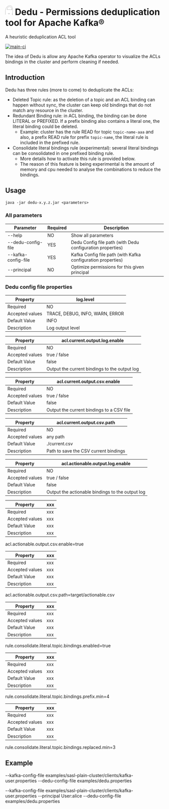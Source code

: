 # <img src="images/logo.svg" width="24px"> Dedu - Permissions deduplication tool for Apache Kafka®
A heuristic deduplication ACL tool 

[![main-ci](https://github.com/tomasalmeida/dedu-permissions-deduplication/actions/workflows/main-ci.yml/badge.svg)](https://github.com/tomasalmeida/dedu-permissions-deduplication/actions/workflows/main-ci.yml)

The idea of Dedu is allow any Apache Kafka operator to visualize the ACLs bindings in the cluster and perform cleaning if needed.

## Introduction
Dedu has three rules (more to come) to deduplicate the ACLs:
* Deleted Topic rule: as the deletion of a topic and an ACL binding can happen without sync, the cluster can keep old bindings that do not match any resource in the cluster.
* Redundant Binding rule: in ACL binding, the binding can be done LITERAL or PREFIXED. If a prefix binding also contains a literal one, the literal binding could be deleted.
  * Example: cluster has the rule READ for topic `topic-name-aaa` and also, a prefix READ rule for prefix `topic-name`, the literal rule is included in the prefixed rule.
* Consolidate literal bindings rule (experimental): several literal bindings can be consolidated in one prefixed binding rule.
  * More details how to activate this rule is provided below.
  * The reason of this feature is being experimental is the amount of memory and cpu needed to analyse the combinations to reduce the bindings.

## Usage

```shell
java -jar dedu-x.y.z.jar <parameters>
```

### All parameters

| Parameter                 | Required | Description                                                  |
|---------------------------|----------|--------------------------------------------------------------|
| --help                    |   NO     | Show all parameters                                          |
| --dedu-config-file <arg>  |   YES    | Dedu Config file path (with Dedu configuration properties)   |
| --kafka-config-file <arg> |   YES    | Kafka Config file path (with Kafka configuration properties) |
| --principal <arg>         |   NO     | Optimize permissions for this given principal                |

### Dedu config file properties

| Property        | log.level                       |
|-----------------|---------------------------------|
| Required        | NO                              |
| Accepted values | TRACE, DEBUG, INFO, WARN, ERROR |
| Default Value   | INFO                            |
| Description     | Log output level                |

| Property        | acl.current.output.log.enable                 |
|-----------------|-----------------------------------------------|
| Required        | NO                                            |
| Accepted values | true / false                                  |
| Default Value   | false                                         |
| Description     | Output the current bindings to the output log |


| Property        | acl.current.output.csv.enable             |
|-----------------|-------------------------------------------|
| Required        | NO                                        |
| Accepted values | true / false                              |
| Default Value   | false                                     |
| Description     | Output the current bindings to a CSV file |

| Property        | acl.current.output.csv.path           |
|-----------------|---------------------------------------|
| Required        | NO                                    |
| Accepted values | any path                              |
| Default Value   | ./current.csv                         |
| Description     | Path to save the CSV current bindings |

| Property        | acl.actionable.output.log.enable                 |
|-----------------|--------------------------------------------------|
| Required        | NO                                               |
| Accepted values | true / false                                     |
| Default Value   | false                                            |
| Description     | Output the actionable bindings to the output log |

| Property        | xxx |
|-----------------|-----|
| Required        | xxx |
| Accepted values | xxx |
| Default Value   | xxx |
| Description     | xxx |


acl.actionable.output.csv.enable=true


| Property        | xxx |
|-----------------|-----|
| Required        | xxx |
| Accepted values | xxx |
| Default Value   | xxx |
| Description     | xxx |

acl.actionable.output.csv.path=target/actionable.csv


| Property        | xxx |
|-----------------|-----|
| Required        | xxx |
| Accepted values | xxx |
| Default Value   | xxx |
| Description     | xxx |

rule.consolidate.literal.topic.bindings.enabled=true


| Property        | xxx |
|-----------------|-----|
| Required        | xxx |
| Accepted values | xxx |
| Default Value   | xxx |
| Description     | xxx |

rule.consolidate.literal.topic.bindings.prefix.min=4


| Property        | xxx |
|-----------------|-----|
| Required        | xxx |
| Accepted values | xxx |
| Default Value   | xxx |
| Description     | xxx |

rule.consolidate.literal.topic.bindings.replaced.min=3

## Example 

--kafka-config-file examples/sasl-plain-cluster/clients/kafka-user.properties --dedu-config-file examples/dedu.properties

--kafka-config-file examples/sasl-plain-cluster/clients/kafka-user.properties --principal User:alice --dedu-config-file examples/dedu.properties